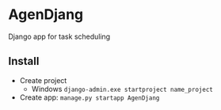 # AgenDjang
Django app for task scheduling

## Install
- Create project
    - Windows `django-admin.exe startproject name_project`
- Create app: `manage.py startapp AgenDjang`